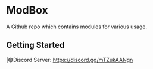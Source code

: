 # ModBox
A Github repo which contains modules for various usage.

## Getting Started


|🟢Discord Server: https://discord.gg/mTZukAANgn
